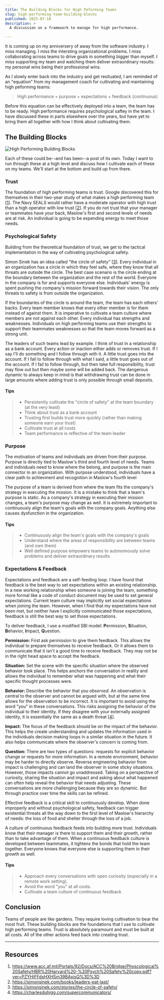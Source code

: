 ```yaml
---
title: The Building Blocks for High Peforming Teams
slug: high-performing-team-building-blocks
published: 2025-07-18
description: >
  A discussion on a framework to manage for high performance.

---
```


It is coming up on my anniversery of away from the software industry. I miss managing. I miss the
intersting organizational problems. I miss collaborating across teams to drive goals in something
bigger than myself. I miss supporting my team and watching them deliver extraordinary results: my
personal wins being their professional wins.

As I slowly enter back into the industry and get resituated, I am reminded of an "equation" from my
management coach for cultivating and maintaining high peforming teams:

> High performance = purpose + expectations + feedback (continuous)

Before this equation can be effectively deployed into a team, the team has to be ready. High
performance requires psychological saftey in the team. I have discussed these in parts elsewhere
over the years, but have yet to bring them all together with how I think about cultivating them.

## The Building Blocks

![High Performing Building Blocks](/posts/0091/high-performance-building-blocks.png)

Each of these could be--and has been--a post of its own. Today I want to run through these at a high
level and discuss how I cultivate each of these on my teams. We'll start at the bottom and build up
from there.


### Trust

The foundation of high performing teams is trust. Google discovered this for themselves in their
two-year study of what makes a high performing team 
[[1](https://www.acc.af.mil/Portals/92/Docs/ACC%20Bridge/Physcological%20Safety/HBR%20Harvard%20-%20Psych%20Safety%20copy.pdf?ver=PZYHiFFdxHXHSm39BAxisQ%3D%3D)].
The Navy SEALS would rather have a moderate operator with high trust than a high operator with low
trust [[2](https://simonsinek.com/books/leaders-eat-last/)]. If you do not trust that your manager
or teammates have your back, Maslow's first and second levels of needs are at risk. An individual is
going to be expending energy to meet those needs. 


### Psychological Safety

Building from the theoretical foundation of trust, we get to the tactical implementation in the way
of cultivating psychological safety.

Simon Sinek has an idea called "the circle of safety"
[[3](https://simonsinek.com/stories/the-circle-of-safety/)]. Every individual in an organization has
a circle in which they feel safe, where they know that all threats are outside the circle. The best
case scenario is the circle ending at the boundary between the organization and the rest of the
world. Everyone in the company is for and supports everyone else. Individuals' energy is spent
pushing the company's mission forward towards their vision. The only threats to safety is from
outside the organization.

If the boundaries of the circle is around the team, the team has each others' backs. Every team
member knows that every other member is for them instead of against them. It is imperative to
cultivate a team culture where members are not against each other. Every individual has strengths
and weaknesses. Individuals on high performing teams use their strengths to support their teammates
weaknesses so that the team moves forward as a strong unit.

The leaders of such teams lead by example. I think of trust in a relationship as a bank account.
Every action or inaction either adds or removes trust. If I say I'll do something and I follow
through with it. A little trust goes into the account. If I fail to follow through with what I said,
a little trust goes out of the account. If I fail to follow through, but then take full
responsibility, trust may flow out but then maybe some will be added back. The dangerous dynamic to
always keep in mind is that withdrawing trust can be done in large amounts where adding trust is
only possible through small deposits.

#### Tips
> - Persistently cultivate the "circle of safety" at the team boundary (at the very least)
> - Think about trust as a bank account
> - Trusting first builds trust more quickly (rather than making someone earn your trust)
> - Cultivate trust at all costs
> - Team performance is reflective of the team leader


### Purpose

The motivation of teams and individuals are driven from their purpose. Purpose is directly tied to
Maslow's third and fourth level of needs. Teams and individuals need to know where the belong, and
purpose is the main connector in an organization. With purpose understood, individuals have a clear
path to achievment and recognition in Maslow's fourth level

The purpose of a team is derived from where the team fits the company's strategy in executing the
mission. It is a mistake to think that a team's purpose is static. As a company's strategy in
executing their mission changes, a team's purpose may change as well. It is extremely important to
continuously align the team's goals with the company goals. Anything else causes dysfunction in the
organization.

#### Tips
> - Continuously align the team's goals with the company's goals
> - Understand where the areas of responsibility are between teams (and own them)
> - Well defined purpose empowers teams to autonomously solve problems and deliver extraordinary results


### Expectations & Feedback

Expectations and feedback are a self-feeding loop. I have found that feedback is the best way to set
expectations within an existing relationship. In a new working relationship when someone is joining
the team, something more formal like a code of conduct document may be used to set general
expectations. Current team culture may implicitly set social expectations when joining the team.
However, when I find that my expectations have not been met, but neither have I explicitly
communicated those expectations, feedback is still the best way to set those expectations.

To deliver feedback, I use a modified SBI model: **P**ermission, **S**ituation, **B**ehavior,
**I**mpact, **Q**uestion. 

**Permission:** First ask permission to give them feedback. This allows the individual to prepare
themselves to receive feedback. Or it allows them to communicate that it isn't a good time to
receive feedback. They may not be in the right head space to accept the feedback.

**Situation:** Set the scene with the specific situation where the observed behavior took place.
This helps anchors the conversation in reality and allows the individual to remember what was
happening and what their specific thought processes were.

**Behavior:** Describe the behavior that you _observed_. An observation is central to the observer
and cannot be argued with, but at the same time allows for the observation to be incorrect. It is
important to avoid using the word "you" in these conversations. This risks assigning the behavior of
the individual to their identity. If they disagree with your externally assigned identity, it is
essentially the same as a death threat [[4](https://charlesduhigg.com/supercommunicators/)]. 

**Impact:** The focus of the feedback should be on the impact of the behavior. This helps the create
understanding and updates the information used in the individuals decision making loops in a similar
situation in the future. It also helps communicate where the observer's concern is coming from.

**Question:** There are two types of questions: requests for explicit behavior change or requests
for more information. In a remote environment, behavior may be harder to directly observe. Reverse
engineering behavior from impact is challenging and can land the observer in some sticky situations.
However, those impacts cannot go unaddressed. Taking on a perspective of curiosity, sharing the
situation and impact and asking about what happened can often help reveal the behavior that needs
adjusting. These conversations are more challenging because they are so dynamic. But through
practice over time the skills can be refined.

Effective feedback is a critical skill to continuously develop. When done improperly and without
psychological safety, feedback can trigger existential threats all the way down to the first level
of Maslow's hierarchy of needs: the loss of food and shelter through the loss of a job.

A culture of continuous feedback feeds into building more trust. Individuals know that their manager
is there to support them and their growth, rather than to take advantage of them. When a continuous
feedback culture is developed between teammates, it tightens the bonds that hold the team together.
Everyone knows that everyone else is supporting them in their growth as well.

#### Tips
> - Approach every conversations with open curiosity (especially in a remote work setting). 
> - Avoid the word "you" at all costs.
> - Cultivate a team culture of continuous feedback


## Conclusion

Teams of people are like gardens. They require loving cultivation to bear the most fruit. These
building blocks are the foundations that I use to cultivate high performing teams. Trust is 
absolutely paramount and must be built at all costs. All of the other actions feed back into
creating trust.

---

## Resources

1. https://www.acc.af.mil/Portals/92/Docs/ACC%20Bridge/Physcological%20Safety/HBR%20Harvard%20-%20Psych%20Safety%20copy.pdf?ver=PZYHiFFdxHXHSm39BAxisQ%3D%3D
2. https://simonsinek.com/books/leaders-eat-last/
3. https://simonsinek.com/stories/the-circle-of-safety/
4. https://charlesduhigg.com/supercommunicators/
